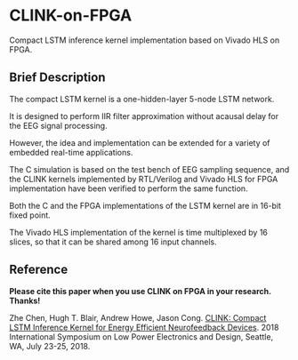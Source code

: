 # CLINK-on-FPGA
Compact LSTM inference kernel implementation based on Vivado HLS on FPGA.

## Brief Description

The compact LSTM kernel is a one-hidden-layer 5-node LSTM network.

It is designed to perform IIR filter approximation without acausal delay for the EEG signal processing.

However, the idea and implementation can be extended for a variety of embedded real-time applications.

The C simulation is based on the test bench of EEG sampling sequence, and the CLINK kernels implemented by RTL/Verilog and Vivado HLS for FPGA implementation have been verified to perform the same function.

Both the C and the FPGA implementations of the LSTM kernel are in 16-bit fixed point.

The Vivado HLS implementation of the kernel is time multiplexed by 16 slices, so that it can be shared among 16 input channels.

## Reference
**Please cite this paper when you use CLINK on FPGA in your research. Thanks!**

Zhe Chen, Hugh T. Blair, Andrew Howe, Jason Cong. [CLINK: Compact LSTM Inference Kernel for Energy Efficient Neurofeedback Devices](https://vast.cs.ucla.edu/sites/default/files/publications/CLINK_ISLPED%202018%20publication.pdf). 2018 International Symposium on Low Power Electronics and Design, Seattle, WA, July 23-25, 2018.
